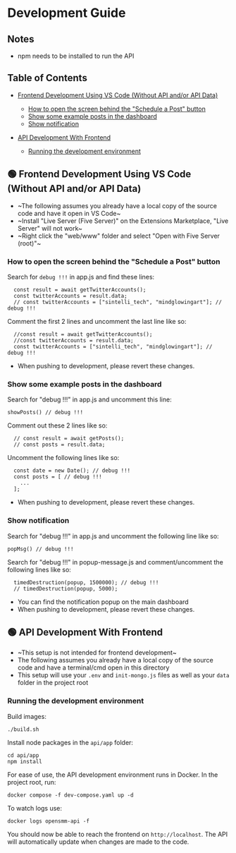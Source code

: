 # Development Guide

## Notes

- npm needs to be installed to run the API

## Table of Contents
- [Frontend Development Using VS Code (Without API and/or API Data)](#green_circle-frontend-development-using-vs-code-without-api-andor-api-data)
  - [How to open the screen behind the "Schedule a Post" button](#how-to-open-the-screen-behind-the-schedule-a-post-button)
  - [Show some example posts in the dashboard](#show-some-example-posts-in-the-dashboard)
  - [Show notification](#show-notification)

- [API Development With Frontend](#green_circle-api-development-with-frontend)
  - [Running the development environment](#running-the-development-environment)

## :green_circle: Frontend Development Using VS Code (Without API and/or API Data)

- ~The following assumes you already have a local copy of the source code and have it open in VS Code~
- ~Install "Live Server (Five Server)" on the Extensions Marketplace, "Live Server" will not work~
- ~Right click the "web/www" folder and select "Open with Five Server (root)"~

### How to open the screen behind the "Schedule a Post" button

 Search for `debug !!!` in app.js and find these lines:
```
  const result = await getTwitterAccounts();
  const twitterAccounts = result.data;
  // const twitterAccounts = ["sintelli_tech", "mindglowingart"]; // debug !!!
```

Comment the first 2 lines and uncomment the last line like so:
```
  //const result = await getTwitterAccounts();
  //const twitterAccounts = result.data;
  const twitterAccounts = ["sintelli_tech", "mindglowingart"]; // debug !!!
```

- When pushing to development, please revert these changes.

### Show some example posts in the dashboard

Search for "debug !!!" in app.js and uncomment this line:
```
showPosts() // debug !!!
```

Comment out these 2 lines like so:
```
  // const result = await getPosts();
  // const posts = result.data;
```

Uncomment the following lines like so:
```
  const date = new Date(); // debug !!!
  const posts = [ // debug !!!
    ...
  ];
```

- When pushing to development, please revert these changes.

### Show notification

Search for "debug !!!" in app.js and uncomment the following line like so:
```
popMsg() // debug !!!
```

Search for "debug !!!" in popup-message.js and comment/uncomment the following lines like so:
```
  timedDestruction(popup, 1500000); // debug !!!
  // timedDestruction(popup, 5000);
```

- You can find the notification popup on the main dashboard
- When pushing to development, please revert these changes.

## :green_circle: API Development With Frontend

- ~This setup is not intended for frontend development~
- The following assumes you already have a local copy of the source code and have a terminal/cmd open in this directory
- This setup will use your `.env` and `init-mongo.js` files as well as your `data` folder in the project root

### Running the development environment

Build images:
```
./build.sh
```

Install node packages in the `api/app` folder:
```
cd api/app
npm install
```

For ease of use, the API development environment runs in Docker. In the project root, run:
```
docker compose -f dev-compose.yaml up -d
```

To watch logs use:
```
docker logs opensmm-api -f
```

You should now be able to reach the frontend on `http://localhost`. The API will automatically update when changes are made to the code.
